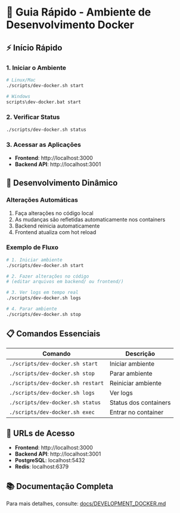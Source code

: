 # 🚀 Guia Rápido - Ambiente de Desenvolvimento Docker

## ⚡ Início Rápido

### 1. Iniciar o Ambiente
```bash
# Linux/Mac
./scripts/dev-docker.sh start

# Windows
scripts\dev-docker.bat start
```

### 2. Verificar Status
```bash
./scripts/dev-docker.sh status
```

### 3. Acessar as Aplicações
- **Frontend**: http://localhost:3000
- **Backend API**: http://localhost:3001

## 🔄 Desenvolvimento Dinâmico

### Alterações Automáticas
1. Faça alterações no código local
2. As mudanças são refletidas automaticamente nos containers
3. Backend reinicia automaticamente
4. Frontend atualiza com hot reload

### Exemplo de Fluxo
```bash
# 1. Iniciar ambiente
./scripts/dev-docker.sh start

# 2. Fazer alterações no código
# (editar arquivos em backend/ ou frontend/)

# 3. Ver logs em tempo real
./scripts/dev-docker.sh logs

# 4. Parar ambiente
./scripts/dev-docker.sh stop
```

## 📋 Comandos Essenciais

| Comando | Descrição |
|---------|-----------|
| `./scripts/dev-docker.sh start` | Iniciar ambiente |
| `./scripts/dev-docker.sh stop` | Parar ambiente |
| `./scripts/dev-docker.sh restart` | Reiniciar ambiente |
| `./scripts/dev-docker.sh logs` | Ver logs |
| `./scripts/dev-docker.sh status` | Status dos containers |
| `./scripts/dev-docker.sh exec` | Entrar no container |

## 🎯 URLs de Acesso

- **Frontend**: http://localhost:3000
- **Backend API**: http://localhost:3001
- **PostgreSQL**: localhost:5432
- **Redis**: localhost:6379

## 📚 Documentação Completa

Para mais detalhes, consulte: [docs/DEVELOPMENT_DOCKER.md](docs/DEVELOPMENT_DOCKER.md) 